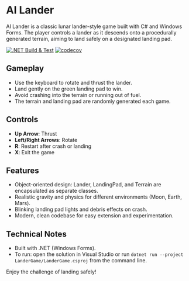 # AI Lander

AI Lander is a classic lunar lander-style game built with C# and Windows Forms. The player controls a lander as it descends onto a procedurally generated terrain, aiming to land safely on a designated landing pad.

[![.NET Build & Test](https://github.com/hlotyaks/ai-lander/actions/workflows/dotnet-build.yml/badge.svg)](https://github.com/hlotyaks/ai-lander/actions/workflows/dotnet-build.yml)
[![codecov](https://codecov.io/github/hlotyaks/ai-lander/graph/badge.svg?token=T7AJ2LKTV0)](https://codecov.io/github/hlotyaks/ai-lander)

## Gameplay

- Use the keyboard to rotate and thrust the lander.
- Land gently on the green landing pad to win.
- Avoid crashing into the terrain or running out of fuel.
- The terrain and landing pad are randomly generated each game.

## Controls

- **Up Arrow**: Thrust
- **Left/Right Arrows**: Rotate
- **R**: Restart after crash or landing
- **X**: Exit the game

## Features

- Object-oriented design: Lander, LandingPad, and Terrain are encapsulated as separate classes.
- Realistic gravity and physics for different environments (Moon, Earth, Mars).
- Blinking landing pad lights and debris effects on crash.
- Modern, clean codebase for easy extension and experimentation.

## Technical Notes

- Built with .NET (Windows Forms).
- To run: open the solution in Visual Studio or run `dotnet run --project LanderGame/LanderGame.csproj` from the command line.

Enjoy the challenge of landing safely!
